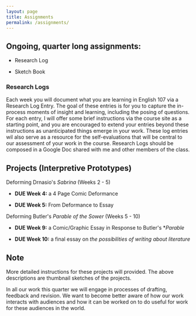 ```yaml
---
layout: page
title: Assignments
permalink: /assignments/ 
---
```


## Ongoing, quarter long assignments:

* Research Log

* Sketch Book

### Research Logs

Each week you will document what you are learning in English 107 via a Research Log Entry. The goal of these entries is for you to capture the in-process moments of insight and learning, including the posing of questions. For each entry, I will offer some brief instructions via the course site as a starting point, and you are encouraged to extend your entries beyond these instructions as unanticipated things emerge in your work. These log entries wil also serve as a resource for the self-evaluations that will be central to our assessment of your work in the course. Research Logs should be composed in a Google Doc shared with me and other members of the class.

## Projects (Interpretive Prototypes)

Deforming Drnasio's *Sabrina* (Weeks 2 - 5)

* **DUE Week 4:** a 4 Page Comic Deformance

* **DUE Week 5:** From Deformance to Essay 

Deforming Butler's *Parable of the Sower* (Weeks 5 - 10)

* **DUE Week 9:** a Comic/Graphic Essay in Response to Butler's **Parable*

* **DUE Week 10:** a final essay on *the possibilities of writing about literature*

## Note

More detailed instructions for these projects will provided. The above descriptions are thumbnail sketches of the projects.

In all our work this quarter we will engage in processes of drafting, feedback and revision. We want to become better aware of how our work interacts with audiences and how it can be worked on to do useful for work for these audiences in the world.

